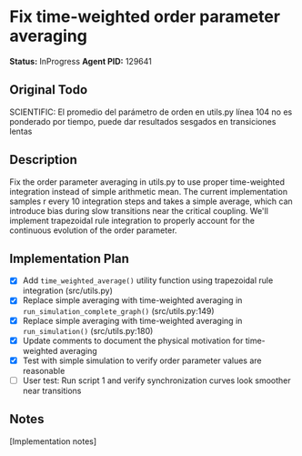 # Fix time-weighted order parameter averaging
**Status:** InProgress
**Agent PID:** 129641

## Original Todo
SCIENTIFIC: El promedio del parámetro de orden en utils.py línea 104 no es ponderado por tiempo, puede dar resultados sesgados en transiciones lentas

## Description
Fix the order parameter averaging in utils.py to use proper time-weighted integration instead of simple arithmetic mean. The current implementation samples r every 10 integration steps and takes a simple average, which can introduce bias during slow transitions near the critical coupling. We'll implement trapezoidal rule integration to properly account for the continuous evolution of the order parameter.

## Implementation Plan
- [x] Add `time_weighted_average()` utility function using trapezoidal rule integration (src/utils.py)
- [x] Replace simple averaging with time-weighted averaging in `run_simulation_complete_graph()` (src/utils.py:149)
- [x] Replace simple averaging with time-weighted averaging in `run_simulation()` (src/utils.py:180)
- [x] Update comments to document the physical motivation for time-weighted averaging
- [x] Test with simple simulation to verify order parameter values are reasonable
- [ ] User test: Run script 1 and verify synchronization curves look smoother near transitions

## Notes
[Implementation notes]